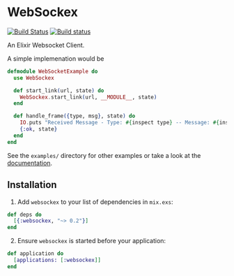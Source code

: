 # WebSockex

[![Build Status](https://travis-ci.org/Azolo/websockex.svg?branch=master)](https://travis-ci.org/Azolo/websockex)
[![Build status](https://ci.appveyor.com/api/projects/status/jtat5j0vkh6o2ypy?svg=true)](https://ci.appveyor.com/project/Azolo/websockex)

An Elixir Websocket Client.

A simple implemenation would be

```elixir
defmodule WebSocketExample do
  use WebSockex

  def start_link(url, state) do
    WebSockex.start_link(url, __MODULE__, state)
  end

  def handle_frame({type, msg}, state) do
    IO.puts "Received Message - Type: #{inspect type} -- Message: #{inspect msg}"
    {:ok, state}
  end
end
```

See the `examples/` directory for other examples or take a look at the [documentation][docs].

## Installation

1. Add `websockex` to your list of dependencies in `mix.exs`:

```elixir
def deps do
  [{:websockex, "~> 0.2"}]
end
```

2. Ensure `websockex` is started before your application:

```elixir
def application do
  [applications: [:websockex]]
end
```

[docs]: https://hexdocs.pm/websockex

